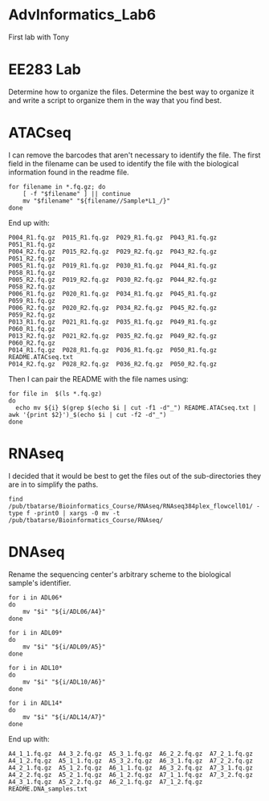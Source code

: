 # AdvInformatics_Lab6
First lab with Tony

# EE283 Lab

Determine how to organize the files.
Determine the best way to organize it and write a script to organize them in the way that you find best.

# ATACseq

I can remove the barcodes that aren't necessary to identify the file. The first field in the filename can be used to identify the file with the biological information found in the readme file.

```
for filename in *.fq.gz; do
    [ -f "$filename" ] || continue
    mv "$filename" "${filename//Sample*L1_/}"
done
```

End up with:

```
P004_R1.fq.gz  P015_R1.fq.gz  P029_R1.fq.gz  P043_R1.fq.gz  P051_R1.fq.gz
P004_R2.fq.gz  P015_R2.fq.gz  P029_R2.fq.gz  P043_R2.fq.gz  P051_R2.fq.gz
P005_R1.fq.gz  P019_R1.fq.gz  P030_R1.fq.gz  P044_R1.fq.gz  P058_R1.fq.gz
P005_R2.fq.gz  P019_R2.fq.gz  P030_R2.fq.gz  P044_R2.fq.gz  P058_R2.fq.gz
P006_R1.fq.gz  P020_R1.fq.gz  P034_R1.fq.gz  P045_R1.fq.gz  P059_R1.fq.gz
P006_R2.fq.gz  P020_R2.fq.gz  P034_R2.fq.gz  P045_R2.fq.gz  P059_R2.fq.gz
P013_R1.fq.gz  P021_R1.fq.gz  P035_R1.fq.gz  P049_R1.fq.gz  P060_R1.fq.gz
P013_R2.fq.gz  P021_R2.fq.gz  P035_R2.fq.gz  P049_R2.fq.gz  P060_R2.fq.gz
P014_R1.fq.gz  P028_R1.fq.gz  P036_R1.fq.gz  P050_R1.fq.gz  README.ATACseq.txt
P014_R2.fq.gz  P028_R2.fq.gz  P036_R2.fq.gz  P050_R2.fq.gz
```

Then I can pair the README with the file names using:

```
for file in  $(ls *.fq.gz)
do
  echo mv ${i} $(grep $(echo $i | cut -f1 -d"_") README.ATACseq.txt | awk '{print $2}')_$(echo $i | cut -f2 -d"_")
done
```

# RNAseq

I decided that it would be best to get the files out of the sub-directories they are in to simplify the paths.

```
find /pub/tbatarse/Bioinformatics_Course/RNAseq/RNAseq384plex_flowcell01/ -type f -print0 | xargs -0 mv -t /pub/tbatarse/Bioinformatics_Course/RNAseq/
```

# DNAseq

Rename the sequencing center's arbitrary scheme to the biological sample's identifier.

```
for i in ADL06*
do
    mv "$i" "${i/ADL06/A4}"
done
```

```
for i in ADL09*
do
    mv "$i" "${i/ADL09/A5}"
done
```

```
for i in ADL10*
do
    mv "$i" "${i/ADL10/A6}"
done
```

```
for i in ADL14*
do
    mv "$i" "${i/ADL14/A7}"
done
```

End up with:

```
A4_1_1.fq.gz  A4_3_2.fq.gz  A5_3_1.fq.gz  A6_2_2.fq.gz  A7_2_1.fq.gz
A4_1_2.fq.gz  A5_1_1.fq.gz  A5_3_2.fq.gz  A6_3_1.fq.gz  A7_2_2.fq.gz
A4_2_1.fq.gz  A5_1_2.fq.gz  A6_1_1.fq.gz  A6_3_2.fq.gz  A7_3_1.fq.gz
A4_2_2.fq.gz  A5_2_1.fq.gz  A6_1_2.fq.gz  A7_1_1.fq.gz  A7_3_2.fq.gz
A4_3_1.fq.gz  A5_2_2.fq.gz  A6_2_1.fq.gz  A7_1_2.fq.gz  README.DNA_samples.txt
```
